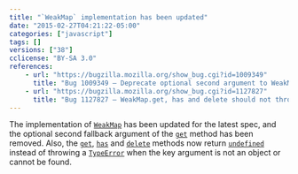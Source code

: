 ```yaml
---
title: "`WeakMap` implementation has been updated"
date: "2015-02-27T04:21:22-05:00"
categories: ["javascript"]
tags: []
versions: ["38"]
cclicense: "BY-SA 3.0"
references:
    - url: "https://bugzilla.mozilla.org/show_bug.cgi?id=1009349"
      title: "Bug 1009349 – Deprecate optional second argument to WeakMap.prototype.get"
    - url: "https://bugzilla.mozilla.org/show_bug.cgi?id=1127827"
      title: "Bug 1127827 – WeakMap.get, has and delete should not throw when key param is not an object"
---
```

The implementation of [`WeakMap`](https://developer.mozilla.org/docs/Web/JavaScript/Reference/Global_Objects/WeakMap) has been updated for the latest spec, and the optional second fallback argument of the [`get`](https://developer.mozilla.org/docs/Web/JavaScript/Reference/Global_Objects/WeakMap/get) method has been removed. Also, the [`get`](https://developer.mozilla.org/docs/Web/JavaScript/Reference/Global_Objects/WeakMap/get), [`has`](https://developer.mozilla.org/docs/Web/JavaScript/Reference/Global_Objects/WeakMap/has) and [`delete`](https://developer.mozilla.org/docs/Web/JavaScript/Reference/Global_Objects/WeakMap/delete) methods now return [`undefined`](https://developer.mozilla.org/docs/Web/JavaScript/Reference/Global_Objects/undefined) instead of throwing a [`TypeError`](https://developer.mozilla.org/docs/Web/JavaScript/Reference/Global_Objects/TypeError) when the key argument is not an object or cannot be found.
